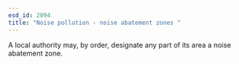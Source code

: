 ```yaml
---
esd_id: 2094
title: "Noise pollution - noise abatement zones "
---
```


A local authority may, by order, designate any part of its area a noise abatement zone.

